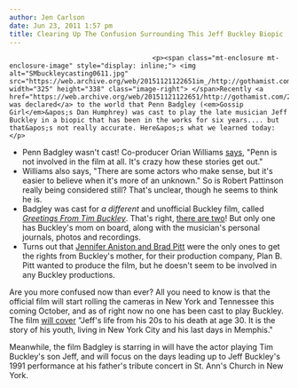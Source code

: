 ```yaml
---
author: Jen Carlson
date: Jun 23, 2011 1:57 pm
title: Clearing Up The Confusion Surrounding This Jeff Buckley Biopic
---
```


	
										<p><span class="mt-enclosure mt-enclosure-image" style="display: inline;"> <img alt="SMbuckleycasting0611.jpg" src="https://web.archive.org/web/20151121122651im_/http://gothamist.com/attachments/arts_jen/SMbuckleycasting0611.jpg" width="325" height="338" class="image-right"> </span>Recently <a href="https://web.archive.org/web/20151121122651/http://gothamist.com/2011/06/16/jeff_buckley_to_be_immortalized_on.php">it was declared</a> to the world that Penn Badgley (<em>Gossip Girl</em>&apos;s Dan Humphrey) was cast to play the late musician Jeff Buckley in a biopic that has been in the works for six years.... but that&apos;s not really accurate. Here&apos;s what we learned today:</p>

<ul><li>Penn Badgley wasn&apos;t cast! Co-producer Orian Williams <a href="https://web.archive.org/web/20151121122651/http://latimesblogs.latimes.com/music_blog/2011/06/penn-badgley-reportedly-lands-lead-role-in-jeff-buckley-biopic.html">says</a>, &quot;Penn is not involved in the film at all. It&apos;s crazy how these stories get out.&quot; 
</li><li>Williams also says, &quot;There are some actors who make sense, but it&apos;s easier to believe when it&apos;s more of an unknown.&quot; So is Robert Pattinson really being considered still? That&apos;s unclear, though he seems to think he is.
</li><li>Badgley was cast for <em>a different</em> and unofficial Buckley film, called <a href="https://web.archive.org/web/20151121122651/http://www.movieweb.com/news/penn-badgley-joins-greetings-from-tim-buckley"><em>Greetings From Tim Buckley</em></a>. That&apos;s right, <a href="https://web.archive.org/web/20151121122651/http://www.eonline.com/uberblog/the_awful_truth/b248759_robert_pattinson_still_interested_in.html">there are two</a>! But only one has Buckley&apos;s mom on board, along with the musician&apos;s personal journals, photos and recordings.
</li><li>Turns out that <a href="https://web.archive.org/web/20151121122651/http://www.eonline.com/uberblog/the_awful_truth/b248805_what_do_brad_pitt_jennifer_aniston_have.html#ixzz1Q74odBdA">Jennifer Aniston and Brad Pitt</a> were the only ones to get the rights from Buckley&apos;s mother, for their production company, Plan B. Pitt wanted to produce the film, but he doesn&apos;t seem to be involved in any Buckley productions.</li></ul>

<p>Are you more confused now than ever? All you need to know is that the official film will start rolling the cameras in New York and Tennessee this coming October, and as of right now no one has been cast to play Buckley. The film <a href="https://web.archive.org/web/20151121122651/http://www.eonline.com/uberblog/the_awful_truth/b248759_robert_pattinson_still_interested_in.html#ixzz1Q7AvuVvn">will cover</a> &quot;Jeff&apos;s life from his 20s to his death at age 30. It is the story of his youth, living in New York City and his last days in Memphis.&quot;</p>

<p>Meanwhile, the film Badgley is starring in will have the actor playing Tim Buckley&apos;s son Jeff, and will focus on the days leading up to Jeff Buckley&apos;s 1991 performance at his father&apos;s tribute concert in St. Ann&apos;s Church in New York.</p>					
										
									
				